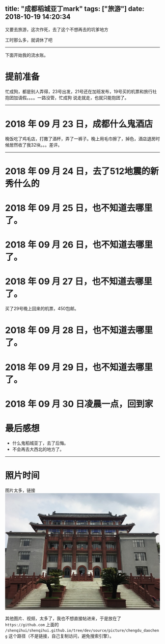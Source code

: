 title: "成都稻城亚丁mark"
tags: ["旅游"]
date: 2018-10-19 14:20:34
---

又要去旅游，这次作死，去了这个不想再去的坑爹地方
<!--more-->
工时那么多，就调休了吧

---

下面开始我的流水账。

# 提前准备
忙成狗，都是别人弄得，23号出发，21号还在加班发布，19号买的机票和旅行社抱团加请假。。。。一路没管，忙成狗
说走就走，也就只能抱团了。

---

# 2018 年 09 月 23 日，成都什么鬼酒店

晚饭吃了鸡毛店，打撒了酒杯，弄了一裤子。晚上用毛巾擦了，掉色，酒店退房时候居然收了我32块。。。差评。

---

# 2018 年 09 月 24 日，去了512地震的新秀什么的

# 2018 年 09 月 25 日，也不知道去哪里了。

# 2018 年 09 月 26 日，也不知道去哪里了。

# 2018 年 09 月 27 日，也不知道去哪里了。
买了29号晚上回来的机票，450包邮。

# 2018 年 09 月 28 日，也不知道去哪里了。

# 2018 年 09 月 29 日，也不知道去哪里了。

# 2018 年 09 月 30 日凌晨一点，回到家

# 最后感想

- 什么鬼稻城亚丁，去了后悔。
- 不会再去大西北的地方了。

---

# 照片时间
图片太多，链接
![](/picture/chengdu_daocheng/IMG_2411.jpg)

其他图片、视频，太多了，我也不想直接帖进来，于是放在了 `https://github.com` 上面的 `/shenqihui/shenqihui.github.io/tree/dev/source/picture/chengdu_daocheng` 这个路径（不是链接，自己复制访问，避免搜索引擎）。
